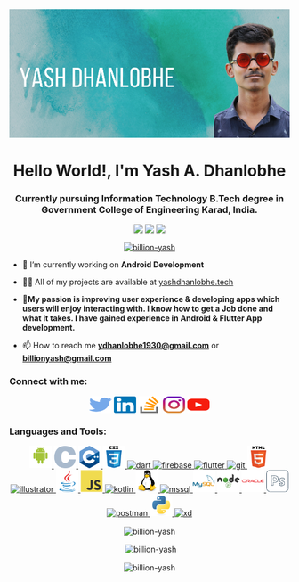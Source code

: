 <img src="https://github.com/billion-yash/billion-yash/blob/main/images/poster.png?raw=true" />

<h1 align="center">Hello World!, I'm Yash A. Dhanlobhe</h1>
<h3 align="center">Currently pursuing Information Technology B.Tech degree in Government College of Engineering Karad, India.</h3>

<p align="center">
 <img src="https://komarev.com/ghpvc/?username=billion-yash&color=green"/>
 <img src="https://badges.pufler.dev/repos/billion-yash"/>
 <img src="https://badges.pufler.dev/commits/monthly/billion-yash"/>
</p>

<p align="center"> <a href="https://github.com/ryo-ma/github-profile-trophy"><img src="https://github-profile-trophy.vercel.app/?username=billion-yash" alt="billion-yash" /></a> </p>

- 🔭 I’m currently working on **Android Development**

- 👨‍💻 All of my projects are available at [yashdhanlobhe.tech](yashdhanlobhe.tech)

- 💬**My passion is improving user experience & developing apps which users will enjoy interacting with. I know how to get a Job done and what it takes. I have gained experience in Android & Flutter App development.**

- 📫 How to reach me **ydhanlobhe1930@gmail.com** or **billionyash@gmail.com**

<h3 align="left">Connect with me:</h3>
<p align="center">
<a href="https://twitter.com/@dhanlobhe_yash" target="blank"><img align="center" src="https://raw.githubusercontent.com/billion-yash/billion-yash/5f58cbcf393eb11e5b8fc9c382cc02d994e64400/twitter.svg" alt="@dhanlobhe_yash" height="30" width="40" /></a>
<a href="https://www.linkedin.com/in/yash-dhanlobhe-681ab5185/" target="blank"><img align="center" src="https://raw.githubusercontent.com/billion-yash/billion-yash/bd28cce68bfb19370bc118bd9f565c0f6f7c3786/images/linkedin.svg" alt="https://www.linkedin.com/in/yash-dhanlobhe-681ab5185/" height="30" width="40" /></a>
<a href="https://stackoverflow.com/users/13291683/yash-dhanlobhe" target="blank"><img align="center" src="https://raw.githubusercontent.com/billion-yash/billion-yash/5beff8072078c8deb0dff925046118095aef7af4/images/stack.svg" alt="https://stackoverflow.com/users/13291683/yash-dhanlobhe" height="30" width="40" /></a>
<a href="https://instagram.com/its__yassh" target="blank"><img align="center" src="https://raw.githubusercontent.com/billion-yash/billion-yash/5beff8072078c8deb0dff925046118095aef7af4/images/instagram.svg" alt="its__yassh" height="30" width="40" /></a>
<a href="https://www.youtube.com/channel/UCmU-70xWRx32DZtZ6pkHKYQ" target="blank"><img align="center" src="https://raw.githubusercontent.com/billion-yash/billion-yash/5beff8072078c8deb0dff925046118095aef7af4/images/youtube.svg" alt="yash dhanlobhe" height="30" width="40" /></a>
</p>

<h3 align="left">Languages and Tools:</h3>
<p align="center"> 
<a href="https://developer.android.com" target="_blank"> <img src="https://raw.githubusercontent.com/devicons/devicon/master/icons/android/android-original-wordmark.svg" alt="android" width="40" height="40"/> </a> <a href="https://www.cprogramming.com/" target="_blank"> <img src="https://raw.githubusercontent.com/devicons/devicon/master/icons/c/c-original.svg" alt="c" width="40" height="40"/> </a> <a href="https://www.w3schools.com/cpp/" target="_blank"> <img src="https://raw.githubusercontent.com/devicons/devicon/master/icons/cplusplus/cplusplus-original.svg" alt="cplusplus" width="40" height="40"/> </a> <a href="https://www.w3schools.com/css/" target="_blank"> <img src="https://raw.githubusercontent.com/devicons/devicon/master/icons/css3/css3-original-wordmark.svg" alt="css3" width="40" height="40"/> </a> <a href="https://dart.dev" target="_blank"> <img src="https://www.vectorlogo.zone/logos/dartlang/dartlang-icon.svg" alt="dart" width="40" height="40"/> </a> <a href="https://firebase.google.com/" target="_blank"> <img src="https://www.vectorlogo.zone/logos/firebase/firebase-icon.svg" alt="firebase" width="40" height="40"/> </a> <a href="https://flutter.dev" target="_blank"> <img src="https://www.vectorlogo.zone/logos/flutterio/flutterio-icon.svg" alt="flutter" width="40" height="40"/> </a> <a href="https://git-scm.com/" target="_blank"> <img src="https://www.vectorlogo.zone/logos/git-scm/git-scm-icon.svg" alt="git" width="40" height="40"/> </a> <a href="https://www.w3.org/html/" target="_blank"> <img src="https://raw.githubusercontent.com/devicons/devicon/master/icons/html5/html5-original-wordmark.svg" alt="html5" width="40" height="40"/> </a> <a href="https://www.adobe.com/in/products/illustrator.html" target="_blank"> <img src="https://www.vectorlogo.zone/logos/adobe_illustrator/adobe_illustrator-icon.svg" alt="illustrator" width="40" height="40"/> </a> <a href="https://www.java.com" target="_blank"> <img src="https://raw.githubusercontent.com/devicons/devicon/master/icons/java/java-original.svg" alt="java" width="40" height="40"/> </a> <a href="https://developer.mozilla.org/en-US/docs/Web/JavaScript" target="_blank"> <img src="https://raw.githubusercontent.com/devicons/devicon/master/icons/javascript/javascript-original.svg" alt="javascript" width="40" height="40"/> </a> <a href="https://kotlinlang.org" target="_blank"> <img src="https://www.vectorlogo.zone/logos/kotlinlang/kotlinlang-icon.svg" alt="kotlin" width="40" height="40"/> </a> <a href="https://www.linux.org/" target="_blank"> <img src="https://raw.githubusercontent.com/devicons/devicon/master/icons/linux/linux-original.svg" alt="linux" width="40" height="40"/> </a> <a href="https://www.microsoft.com/en-us/sql-server" target="_blank"> <img src="https://cdn.worldvectorlogo.com/logos/microsoft-sql-server.svg" alt="mssql" width="40" height="40"/> </a> <a href="https://www.mysql.com/" target="_blank"> <img src="https://raw.githubusercontent.com/devicons/devicon/master/icons/mysql/mysql-original-wordmark.svg" alt="mysql" width="40" height="40"/> </a> <a href="https://nodejs.org" target="_blank"> <img src="https://raw.githubusercontent.com/devicons/devicon/master/icons/nodejs/nodejs-original-wordmark.svg" alt="nodejs" width="40" height="40"/> </a> <a href="https://www.oracle.com/" target="_blank"> <img src="https://raw.githubusercontent.com/devicons/devicon/master/icons/oracle/oracle-original.svg" alt="oracle" width="40" height="40"/> </a> <a href="https://www.photoshop.com/en" target="_blank"> <img src="https://raw.githubusercontent.com/devicons/devicon/master/icons/photoshop/photoshop-line.svg" alt="photoshop" width="40" height="40"/> </a> <a href="https://postman.com" target="_blank"> <img src="https://www.vectorlogo.zone/logos/getpostman/getpostman-icon.svg" alt="postman" width="40" height="40"/> </a> <a href="https://www.python.org" target="_blank"> <img src="https://raw.githubusercontent.com/devicons/devicon/master/icons/python/python-original.svg" alt="python" width="40" height="40"/> </a> <a href="https://www.adobe.com/products/xd.html" target="_blank"> <img src="https://cdn.worldvectorlogo.com/logos/adobe-xd.svg" alt="xd" width="40" height="40"/> </a> </p>

<p align="center"><img align="center" src="https://github-readme-stats.vercel.app/api/top-langs?username=billion-yash&show_icons=true&locale=en&layout=compact" alt="billion-yash" /></p>

<p align="center">&nbsp;<img align="center" src="https://github-readme-stats.vercel.app/api?username=billion-yash&show_icons=true&locale=en" alt="billion-yash" /></p>

<p align="center"><img align="center" src="https://github-readme-streak-stats.herokuapp.com/?user=billion-yash&" alt="billion-yash" /></p>
